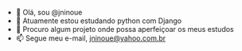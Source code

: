 - 👋 Olá, sou @jninoue
- 🌱 Atuamente estou estudando python com Django
- 💞️ Procuro algum projeto onde possa aperfeiçoar os meus estudos
- 📫 Segue meu e-mail, jninoue@yahoo.com.br

<!---
jninoue/jninoue is a ✨ special ✨ repository because its `README.md` (this file) appears on your GitHub profile.
You can click the Preview link to take a look at your changes.
--->
